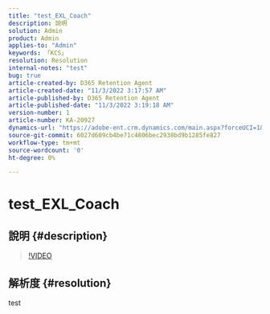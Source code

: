 ```yaml
---
title: "test_EXL_Coach"
description: 說明
solution: Admin
product: Admin
applies-to: "Admin"
keywords: 「KCS」
resolution: Resolution
internal-notes: "test"
bug: true
article-created-by: D365 Retention Agent
article-created-date: "11/3/2022 3:17:57 AM"
article-published-by: D365 Retention Agent
article-published-date: "11/3/2022 3:19:18 AM"
version-number: 1
article-number: KA-20927
dynamics-url: "https://adobe-ent.crm.dynamics.com/main.aspx?forceUCI=1&pagetype=entityrecord&etn=knowledgearticle&id=850b971a-265b-ed11-9561-6045bd0063aa"
source-git-commit: 6027d609cb4be71c4806bec2938bd9b1285fe827
workflow-type: tm+mt
source-wordcount: '0'
ht-degree: 0%

---
```


# test_EXL_Coach

## 說明 {#description}



>[!VIDEO](https://video.tv.adobe.com/v/18696?quality=9&amp;learn=on)




## 解析度 {#resolution}


test
